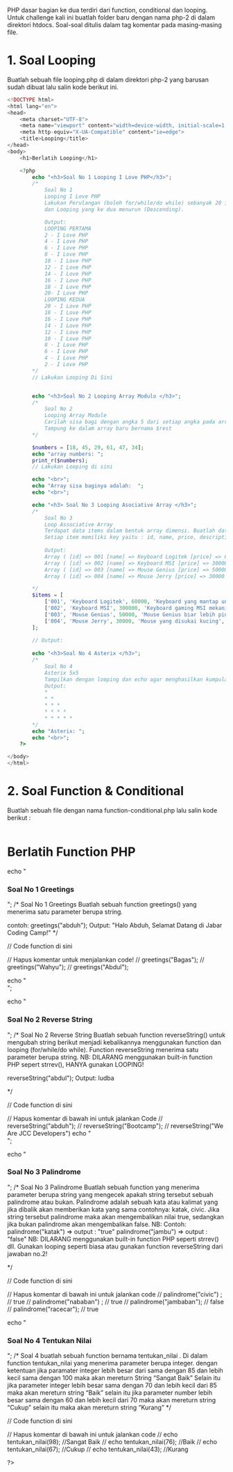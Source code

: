 PHP dasar bagian ke dua terdiri dari function, conditional dan looping. Untuk challenge kali ini buatlah folder baru dengan nama php-2 di dalam direktori htdocs. Soal-soal ditulis dalam tag komentar pada masing-masing file.

# 1. Soal Looping

Buatlah sebuah file looping.php di dalam direktori php-2 yang barusan sudah dibuat lalu salin kode berikut ini.

```php
<!DOCTYPE html>
<html lang="en">
<head>
    <meta charset="UTF-8">
    <meta name="viewport" content="width=device-width, initial-scale=1.0">
    <meta http-equiv="X-UA-Compatible" content="ie=edge">
    <title>Looping</title>
</head>
<body>
    <h1>Berlatih Looping</h1>

    <?php 
        echo "<h3>Soal No 1 Looping I Love PHP</h3>";
        /* 
            Soal No 1 
            Looping I Love PHP
            Lakukan Perulangan (boleh for/while/do while) sebanyak 20 iterasi. Looping terbagi menjadi dua: Looping yang pertama Ascending (meningkat) 
            dan Looping yang ke dua menurun (Descending). 

            Output: 
            LOOPING PERTAMA
            2 - I Love PHP
            4 - I Love PHP
            6 - I Love PHP
            8 - I Love PHP
            10 - I Love PHP
            12 - I Love PHP
            14 - I Love PHP
            16 - I Love PHP
            18 - I Love PHP
            20- I Love PHP
            LOOPING KEDUA
            20 - I Love PHP
            18 - I Love PHP
            16 - I Love PHP
            14 - I Love PHP
            12 - I Love PHP
            10 - I Love PHP
            8 - I Love PHP
            6 - I Love PHP
            4 - I Love PHP
            2 - I Love PHP
        */
        // Lakukan Looping Di Sini


        echo "<h3>Soal No 2 Looping Array Modulo </h3>";
        /* 
            Soal No 2
            Looping Array Module
            Carilah sisa bagi dengan angka 5 dari setiap angka pada array berikut.
            Tampung ke dalam array baru bernama $rest 
        */

        $numbers = [18, 45, 29, 61, 47, 34];
        echo "array numbers: ";
        print_r($numbers);
        // Lakukan Looping di sini

        echo "<br>";
        echo "Array sisa baginya adalah:  "; 
        echo "<br>";

        echo "<h3> Soal No 3 Looping Asociative Array </h3>";
        /* 
            Soal No 3
            Loop Associative Array
            Terdapat data items dalam bentuk array dimensi. Buatlah data tersebut ke dalam bentuk Array Asosiatif. 
            Setiap item memiliki key yaitu : id, name, price, description, source. 
            
            Output: 
            Array ( [id] => 001 [name] => Keyboard Logitek [price] => 60000 [description] => Keyboard yang mantap untuk kantoran [source] => logitek.jpeg ) 
            Array ( [id] => 002 [name] => Keyboard MSI [price] => 300000 [description] => Keyboard gaming MSI mekanik [source] => msi.jpeg ) 
            Array ( [id] => 003 [name] => Mouse Genius [price] => 50000 [description] => Mouse Genius biar lebih pinter [source] => genius.jpeg ) 
            Array ( [id] => 004 [name] => Mouse Jerry [price] => 30000 [description] => Mouse yang disukai kucing [source] => jerry.jpeg ) 

        */
        $items = [
            ['001', 'Keyboard Logitek', 60000, 'Keyboard yang mantap untuk kantoran', 'logitek.jpeg'], 
            ['002', 'Keyboard MSI', 300000, 'Keyboard gaming MSI mekanik', 'msi.jpeg'],
            ['003', 'Mouse Genius', 50000, 'Mouse Genius biar lebih pinter', 'genius.jpeg'],
            ['004', 'Mouse Jerry', 30000, 'Mouse yang disukai kucing', 'jerry.jpeg']
        ];
        
        // Output: 
        
        echo "<h3>Soal No 4 Asterix </h3>";
        /* 
            Soal No 4
            Asterix 5x5
            Tampilkan dengan looping dan echo agar menghasilkan kumpulan bintang dengan pola seperti berikut: 
            Output: 
            * 
            * * 
            * * * 
            * * * * 
            * * * * *
        */
        echo "Asterix: ";
        echo "<br>";        
    ?>

</body>
</html>

```

# 2. Soal Function & Conditional

Buatlah sebuah file dengan nama function-conditional.php lalu salin kode berikut :

```php


```
<!DOCTYPE html>
<html lang="en">

<head>
<meta charset="UTF-8">
<meta name="viewport" content="width=device-width, initial-scale=1.0">
<meta http-equiv="X-UA-Compatible" content="ie=edge">
<title>Function</title>
</head>

<body>
<h1>Berlatih Function PHP</h1>
<?php

echo "<h3> Soal No 1 Greetings </h3>";
/* 
Soal No 1
Greetings
Buatlah sebuah function greetings() yang menerima satu parameter berupa string. 

contoh: greetings("abduh");
Output: "Halo Abduh, Selamat Datang di Jabar Coding Camp!"
*/

// Code function di sini


// Hapus komentar untuk menjalankan code!
// greetings("Bagas");
// greetings("Wahyu");
// greetings("Abdul");

echo "<br>";

echo "<h3>Soal No 2 Reverse String</h3>";
/* 
Soal No 2
Reverse String
Buatlah sebuah function reverseString() untuk mengubah string berikut menjadi kebalikannya menggunakan function dan looping (for/while/do while).
Function reverseString menerima satu parameter berupa string.
NB: DILARANG menggunakan built-in function PHP sepert strrev(), HANYA gunakan LOOPING!

reverseString("abdul");
Output: ludba

*/

// Code function di sini 


// Hapus komentar di bawah ini untuk jalankan Code
// reverseString("abduh");
// reverseString("Bootcamp");
// reverseString("We Are JCC Developers")
echo "<br>";

echo "<h3>Soal No 3 Palindrome </h3>";
/* 
Soal No 3 
Palindrome
Buatlah sebuah function yang menerima parameter berupa string yang mengecek apakah string tersebut sebuah palindrome atau bukan. 
Palindrome adalah sebuah kata atau kalimat yang jika dibalik akan memberikan kata yang sama contohnya: katak, civic.
Jika string tersebut palindrome maka akan mengembalikan nilai true, sedangkan jika bukan palindrome akan mengembalikan false.
NB: 
Contoh: 
palindrome("katak") => output : "true"
palindrome("jambu") => output : "false"
NB: DILARANG menggunakan built-in function PHP seperti strrev() dll. Gunakan looping seperti biasa atau gunakan function reverseString dari jawaban no.2!

*/


// Code function di sini

// Hapus komentar di bawah ini untuk jalankan code
// palindrome("civic") ; // true
// palindrome("nababan") ; // true
// palindrome("jambaban"); // false
// palindrome("racecar"); // true


echo "<h3>Soal No 4 Tentukan Nilai </h3>";
/*
Soal 4
buatlah sebuah function bernama tentukan_nilai . Di dalam function tentukan_nilai yang menerima parameter 
berupa integer. dengan ketentuan jika paramater integer lebih besar dari sama dengan 85 dan lebih kecil sama dengan 100 maka akan mereturn String “Sangat Baik” 
Selain itu jika parameter integer lebih besar sama dengan 70 dan lebih kecil dari 85 maka akan mereturn string “Baik” selain itu jika parameter number lebih besar 
sama dengan 60 dan lebih kecil dari 70 maka akan mereturn string “Cukup” selain itu maka akan mereturn string “Kurang”
*/

// Code function di sini

// Hapus komentar di bawah ini untuk jalankan code
// echo tentukan_nilai(98); //Sangat Baik
// echo tentukan_nilai(76); //Baik
// echo tentukan_nilai(67); //Cukup
// echo tentukan_nilai(43); //Kurang


?>

</body>

</html>